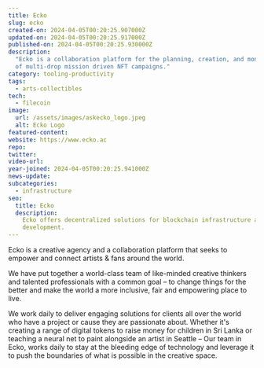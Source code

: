 ```yaml
---
title: Ecko
slug: ecko
created-on: 2024-04-05T00:20:25.907000Z
updated-on: 2024-04-05T00:20:25.917000Z
published-on: 2024-04-05T00:20:25.930000Z
description:
  "Ecko is a collaboration platform for the planning, creation, and monetisation
  of multi-drop mission driven NFT campaigns."
category: tooling-productivity
tags:
  - arts-collectibles
tech:
  - filecoin
image:
  url: /assets/images/askecko_logo.jpeg
  alt: Ecko Logo
featured-content:
website: https://www.ecko.ac
repo:
twitter:
video-url:
year-joined: 2024-04-05T00:20:25.941000Z
news-update:
subcategories:
  - infrastructure
seo:
  title: Ecko
  description:
    Ecko offers decentralized solutions for blockchain infrastructure and
    development.
---
```


Ecko is a creative agency and a collaboration platform that seeks to empower and connect artists & fans around the world.

We have put together a world-class team of like-minded creative thinkers and talented professionals with a common goal – to change things for the better and make the world a more inclusive, fair and empowering place to live.

We work daily to deliver engaging solutions for clients all over the world who have a project or cause they are passionate about. Whether it's creating a range of digital tokens to raise money for children in Sri Lanka or teaching a neural net to paint alongside an artist in Seattle – Our team in Ecko, works daily to stay at the bleeding edge of technology and leverage it to push the boundaries of what is possible in the creative space.
